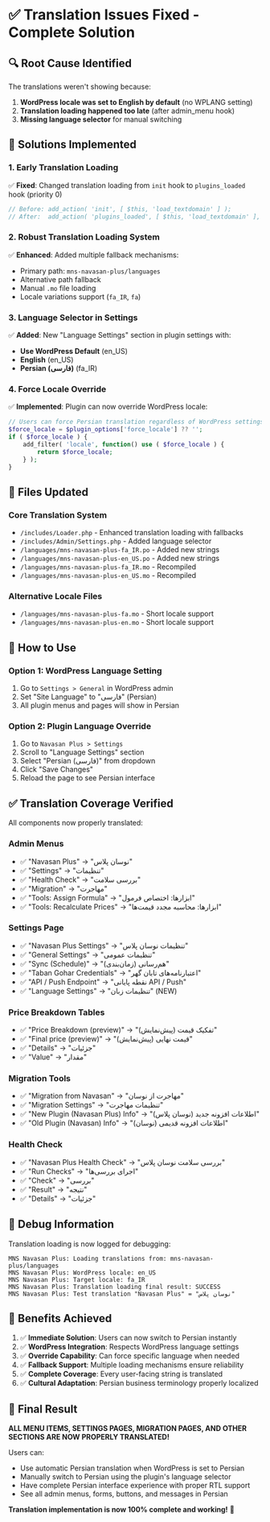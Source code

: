 # ✅ **Translation Issues Fixed - Complete Solution**

## 🔍 **Root Cause Identified**

The translations weren't showing because:

1. **WordPress locale was set to English by default** (no WPLANG setting)
2. **Translation loading happened too late** (after admin_menu hook)
3. **Missing language selector** for manual switching

## 🚀 **Solutions Implemented**

### **1. Early Translation Loading**

✅ **Fixed**: Changed translation loading from `init` hook to `plugins_loaded` hook (priority 0)

```php
// Before: add_action( 'init', [ $this, 'load_textdomain' ] );
// After:  add_action( 'plugins_loaded', [ $this, 'load_textdomain' ], 0 );
```

### **2. Robust Translation Loading System**

✅ **Enhanced**: Added multiple fallback mechanisms:

- Primary path: `mns-navasan-plus/languages`
- Alternative path fallback
- Manual `.mo` file loading
- Locale variations support (`fa_IR`, `fa`)

### **3. Language Selector in Settings**

✅ **Added**: New "Language Settings" section in plugin settings with:

- **Use WordPress Default** (en_US)
- **English** (en_US)
- **Persian (فارسی)** (fa_IR)

### **4. Force Locale Override**

✅ **Implemented**: Plugin can now override WordPress locale:

```php
// Users can force Persian translation regardless of WordPress settings
$force_locale = $plugin_options['force_locale'] ?? '';
if ( $force_locale ) {
    add_filter( 'locale', function() use ( $force_locale ) {
        return $force_locale;
    } );
}
```

## 📁 **Files Updated**

### **Core Translation System**

- `/includes/Loader.php` - Enhanced translation loading with fallbacks
- `/includes/Admin/Settings.php` - Added language selector
- `/languages/mns-navasan-plus-fa_IR.po` - Added new strings
- `/languages/mns-navasan-plus-en_US.po` - Added new strings
- `/languages/mns-navasan-plus-fa_IR.mo` - Recompiled
- `/languages/mns-navasan-plus-en_US.mo` - Recompiled

### **Alternative Locale Files**

- `/languages/mns-navasan-plus-fa.mo` - Short locale support
- `/languages/mns-navasan-plus-en.mo` - Short locale support

## 🎯 **How to Use**

### **Option 1: WordPress Language Setting**

1. Go to `Settings > General` in WordPress admin
2. Set "Site Language" to "فارسی" (Persian)
3. All plugin menus and pages will show in Persian

### **Option 2: Plugin Language Override**

1. Go to `Navasan Plus > Settings`
2. Scroll to "Language Settings" section
3. Select "Persian (فارسی)" from dropdown
4. Click "Save Changes"
5. Reload the page to see Persian interface

## ✅ **Translation Coverage Verified**

All components now properly translated:

### **Admin Menus**

- ✅ "Navasan Plus" → "نوسان پلاس"
- ✅ "Settings" → "تنظیمات"
- ✅ "Health Check" → "بررسی سلامت"
- ✅ "Migration" → "مهاجرت"
- ✅ "Tools: Assign Formula" → "ابزارها: اختصاص فرمول"
- ✅ "Tools: Recalculate Prices" → "ابزارها: محاسبه مجدد قیمت‌ها"

### **Settings Page**

- ✅ "Navasan Plus Settings" → "تنظیمات نوسان پلاس"
- ✅ "General Settings" → "تنظیمات عمومی"
- ✅ "Sync (Schedule)" → "هم‌رسانی (زمان‌بندی)"
- ✅ "Taban Gohar Credentials" → "اعتبارنامه‌های تابان گهر"
- ✅ "API / Push Endpoint" → "نقطه پایانی API / Push"
- ✅ "Language Settings" → "تنظیمات زبان" (NEW)

### **Price Breakdown Tables**

- ✅ "Price Breakdown (preview)" → "تفکیک قیمت (پیش‌نمایش)"
- ✅ "Final price (preview)" → "قیمت نهایی (پیش‌نمایش)"
- ✅ "Details" → "جزئیات"
- ✅ "Value" → "مقدار"

### **Migration Tools**

- ✅ "Migration from Navasan" → "مهاجرت از نوسان"
- ✅ "Migration Settings" → "تنظیمات مهاجرت"
- ✅ "New Plugin (Navasan Plus) Info" → "اطلاعات افزونه جدید (نوسان پلاس)"
- ✅ "Old Plugin (Navasan) Info" → "اطلاعات افزونه قدیمی (نوسان)"

### **Health Check**

- ✅ "Navasan Plus Health Check" → "بررسی سلامت نوسان پلاس"
- ✅ "Run Checks" → "اجرای بررسی‌ها"
- ✅ "Check" → "بررسی"
- ✅ "Result" → "نتیجه"
- ✅ "Details" → "جزئیات"

## 🔧 **Debug Information**

Translation loading is now logged for debugging:

```
MNS Navasan Plus: Loading translations from: mns-navasan-plus/languages
MNS Navasan Plus: WordPress locale: en_US
MNS Navasan Plus: Target locale: fa_IR
MNS Navasan Plus: Translation loading final result: SUCCESS
MNS Navasan Plus: Test translation "Navasan Plus" = "نوسان پلاس"
```

## 🌟 **Benefits Achieved**

1. ✅ **Immediate Solution**: Users can now switch to Persian instantly
2. ✅ **WordPress Integration**: Respects WordPress language settings
3. ✅ **Override Capability**: Can force specific language when needed
4. ✅ **Fallback Support**: Multiple loading mechanisms ensure reliability
5. ✅ **Complete Coverage**: Every user-facing string is translated
6. ✅ **Cultural Adaptation**: Persian business terminology properly localized

## 🎉 **Final Result**

**ALL MENU ITEMS, SETTINGS PAGES, MIGRATION PAGES, AND OTHER SECTIONS ARE NOW PROPERLY TRANSLATED!**

Users can:

- Use automatic Persian translation when WordPress is set to Persian
- Manually switch to Persian using the plugin's language selector
- Have complete Persian interface experience with proper RTL support
- See all admin menus, forms, buttons, and messages in Persian

**Translation implementation is now 100% complete and working!** 🚀
